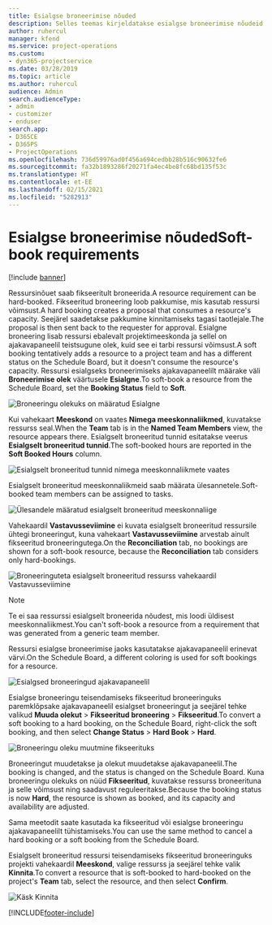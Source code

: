 ```yaml
---
title: Esialgse broneerimise nõuded
description: Selles teemas kirjeldatakse esialgse broneerimise nõudeid.
author: ruhercul
manager: kfend
ms.service: project-operations
ms.custom:
- dyn365-projectservice
ms.date: 03/28/2019
ms.topic: article
ms.author: ruhercul
audience: Admin
search.audienceType:
- admin
- customizer
- enduser
search.app:
- D365CE
- D365PS
- ProjectOperations
ms.openlocfilehash: 736d59976ad0f456a694cedbb28b516c90632fe6
ms.sourcegitcommit: fa32b1893286f20271fa4ec4be8fc68bd135f53c
ms.translationtype: HT
ms.contentlocale: et-EE
ms.lasthandoff: 02/15/2021
ms.locfileid: "5282913"
---
```

# <a name="soft-book-requirements"></a><span data-ttu-id="057a7-103">Esialgse broneerimise nõuded</span><span class="sxs-lookup"><span data-stu-id="057a7-103">Soft-book requirements</span></span>

[!include [banner](../includes/psa-now-project-operations.md)]

<span data-ttu-id="057a7-104">Ressursinõuet saab fikseeritult broneerida.</span><span class="sxs-lookup"><span data-stu-id="057a7-104">A resource requirement can be hard-booked.</span></span> <span data-ttu-id="057a7-105">Fikseeritud broneering loob pakkumise, mis kasutab ressursi võimsust.</span><span class="sxs-lookup"><span data-stu-id="057a7-105">A hard booking creates a proposal that consumes a resource's capacity.</span></span> <span data-ttu-id="057a7-106">Seejärel saadetakse pakkumine kinnitamiseks tagasi taotlejale.</span><span class="sxs-lookup"><span data-stu-id="057a7-106">The proposal is then sent back to the requester for approval.</span></span> <span data-ttu-id="057a7-107">Esialgne broneering lisab ressursi ebalevalt projektimeeskonda ja sellel on ajakavapaneelil teistsugune olek, kuid see ei tarbi ressursi võimsust.</span><span class="sxs-lookup"><span data-stu-id="057a7-107">A soft booking tentatively adds a resource to a project team and has a different status on the Schedule Board, but it doesn't consume the resource's capacity.</span></span> <span data-ttu-id="057a7-108">Ressursi esialgseks broneerimiseks ajakavapaneelilt määrake väli **Broneerimise olek** väärtusele **Esialgne**.</span><span class="sxs-lookup"><span data-stu-id="057a7-108">To soft-book a resource from the Schedule Board, set the **Booking Status** field to **Soft**.</span></span>

![Broneeringu olekuks on määratud Esialgne](media/Resource-Management-image77.png)

<span data-ttu-id="057a7-110">Kui vahekaart **Meeskond** on vaates **Nimega meeskonnaliikmed**, kuvatakse ressurss seal.</span><span class="sxs-lookup"><span data-stu-id="057a7-110">When the **Team** tab is in the **Named Team Members** view, the resource appears there.</span></span> <span data-ttu-id="057a7-111">Esialgselt broneeritud tunnid esitatakse veerus **Esialgselt broneeritud tunnid**.</span><span class="sxs-lookup"><span data-stu-id="057a7-111">The soft-booked hours are reported in the **Soft Booked Hours** column.</span></span>

![Esialgselt broneeritud tunnid nimega meeskonnaliikmete vaates](media/Resource-Management-image78.png)

<span data-ttu-id="057a7-113">Esialgselt broneeritud meeskonnaliikmeid saab määrata ülesannetele.</span><span class="sxs-lookup"><span data-stu-id="057a7-113">Soft-booked team members can be assigned to tasks.</span></span>

![Ülesandele määratud esialgselt broneeritud meeskonnaliige](media/Resource-Management-image79.png)

<span data-ttu-id="057a7-115">Vahekaardil **Vastavusseviimine** ei kuvata esialgselt broneeritud ressursile ühtegi broneeringut, kuna vahekaart **Vastavusseviimine** arvestab ainult fikseeritud broneeringutega.</span><span class="sxs-lookup"><span data-stu-id="057a7-115">On the **Reconciliation** tab, no bookings are shown for a soft-book resource, because the **Reconciliation** tab considers only hard-bookings.</span></span>

![Broneeringuteta esialgselt broneeritud ressurss vahekaardil Vastavusseviimine](media/Resource-Management-image80.png)

> [!NOTE]
> <span data-ttu-id="057a7-117">Te ei saa ressurssi esialgselt broneerida nõudest, mis loodi üldisest meeskonnaliikmest.</span><span class="sxs-lookup"><span data-stu-id="057a7-117">You can't soft-book a resource from a requirement that was generated from a generic team member.</span></span>

<span data-ttu-id="057a7-118">Ressursi esialgse broneerimise jaoks kasutatakse ajakavapaneelil erinevat värvi.</span><span class="sxs-lookup"><span data-stu-id="057a7-118">On the Schedule Board, a different coloring is used for soft bookings for a resource.</span></span>

![Esialgsed broneeringud ajakavapaneelil](media/Resource-Management-image81.png)

<span data-ttu-id="057a7-120">Esialgse broneeringu teisendamiseks fikseeritud broneeringuks paremklõpsake ajakavapaneelil esialgset broneeringut ja seejärel tehke valikud **Muuda olekut** \> **Fikseeritud broneering** \> **Fikseeritud**.</span><span class="sxs-lookup"><span data-stu-id="057a7-120">To convert a soft booking to a hard booking, on the Schedule Board, right-click the soft booking, and then select **Change Status** \> **Hard Book** \> **Hard**.</span></span>

![Broneeringu oleku muutmine fikseerituks](media/Resource-Management-image82.png)

<span data-ttu-id="057a7-122">Broneeringut muudetakse ja olekut muudetakse ajakavapaneelil.</span><span class="sxs-lookup"><span data-stu-id="057a7-122">The booking is changed, and the status is changed on the Schedule Board.</span></span> <span data-ttu-id="057a7-123">Kuna broneeringu olekuks on nüüd **Fikseeritud**, kuvatakse ressurss broneerituna ja selle võimsust ning saadavust reguleeritakse.</span><span class="sxs-lookup"><span data-stu-id="057a7-123">Because the booking status is now **Hard**, the resource is shown as booked, and its capacity and availability are adjusted.</span></span>

<span data-ttu-id="057a7-124">Sama meetodit saate kasutada ka fikseeritud või esialgse broneeringu ajakavapaneelilt tühistamiseks.</span><span class="sxs-lookup"><span data-stu-id="057a7-124">You can use the same method to cancel a hard booking or a soft booking from the Schedule Board.</span></span>

<span data-ttu-id="057a7-125">Esialgselt broneeritud ressursi teisendamiseks fikseeritud broneeringuks projekti vahekaardil **Meeskond**, valige ressurss ja seejärel tehke valik **Kinnita**.</span><span class="sxs-lookup"><span data-stu-id="057a7-125">To convert a resource that is soft-booked to hard-booked on the project's **Team** tab, select the resource, and then select **Confirm**.</span></span>

![Käsk Kinnita](media/Resource-Management-image83.png)


[!INCLUDE[footer-include](../includes/footer-banner.md)]
